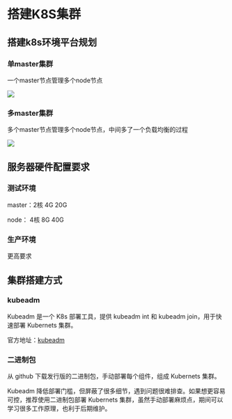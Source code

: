 # 搭建K8S集群

## 搭建k8s环境平台规划

### 单master集群

一个master节点管理多个node节点

![](E:\doc\k8s\images\单master集群.png)

### 多master集群

多个master节点管理多个node节点，中间多了一个负载均衡的过程

![](E:\doc\k8s\images\多master集群.png)

## 服务器硬件配置要求

### 测试环境

master：2核 4G 20G

node： 4核 8G 40G

### 生产环境

更高要求

## 集群搭建方式

### kubeadm

Kubeadm 是一个 K8s 部署工具，提供 kubeadm int 和 kubeadm join，用于快速部署 Kubernets 集群。

官方地址：[kubeadm](https://kubernetes.io/zh/docs/setup/production-environment/tools/kubeadm/install-kubeadm/)

### 二进制包

从 github 下载发行版的二进制包，手动部署每个组件，组成 Kubernets 集群。

Kubeadm 降低部署门槛，但屏蔽了很多细节，遇到问题很难排查。如果想更容易可控，推荐使用二进制包部署 Kubernets 集群，虽然手动部署麻烦点，期间可以学习很多工作原理，也利于后期维护。